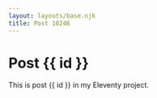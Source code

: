 ```yaml
---
layout: layouts/base.njk
title: Post 10246
---
```


# Post {{ id }}

This is post {{ id }} in my Eleventy project.
